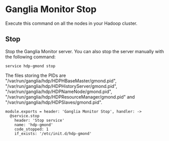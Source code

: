 
# Ganglia Monitor Stop

Execute this command on all the nodes in your Hadoop cluster.


## Stop

Stop the Ganglia Monitor server. You can also stop the server manually with
the following command:

```
service hdp-gmond stop
```

The files storing the PIDs are "/var/run/ganglia/hdp/HDPHBaseMaster/gmond.pid",
"/var/run/ganglia/hdp/HDPHistoryServer/gmond.pid",  "/var/run/ganglia/hdp/HDPNameNode/gmond.pid",
"/var/run/ganglia/hdp/HDPResourceManager/gmond.pid" and "/var/run/ganglia/hdp/HDPSlaves/gmond.pid".

    module.exports = header: 'Ganglia Monitor Stop', handler: ->
      @service.stop
        header: 'Stop service'
        name: 'hdp-gmond'
        code_stopped: 1
        if_exists: '/etc/init.d/hdp-gmond'
